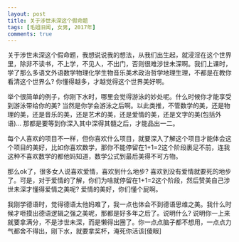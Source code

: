 ```yaml
---
layout: post
title: 关于涉世未深这个假命题
tags: [毛姐旧闻, 女男, 2017年]
comments: true
---
```


关于涉世未深这个假命题，我想说说我的想法，从我们出生起，就浸淫在这个世界里，除非不读书，不上学，不见人，不出门，否则很难涉世未深啊。我们上课时，学了那么多语文外语数学物理化学生物音乐美术政治哲学地理生理，不都是在教你看清这个世界么? 你懂得越多，才越觉得这个世界美好啊。

举个很简单的例子，你刚下水时，哪里会觉得游泳的妙处呢。什么时候你才能享受到游泳带给你的美? 当然是你学会游泳之后啊。以此类推，不管数学的美，还是物理的美，还是音乐的美，还是艺术的美，还是爱情的美，还是文字的美(包括外语)... 那都是要等到你深入其中深得其髓之后，才能品出一二。

每个人喜欢的项目不一样，但你喜欢什么项目，就要深入了解这个项目才能体会这个项目的美好，比如你喜欢数学，那你不能停留在1+1=2这个阶段裹足不前，连我这种不喜欢数学的都他妈知道，数学公式到最后美得不可方物。

那么ok了，很多女人说喜欢爱情，喜欢到什么地步? 喜欢到没有爱情就要死的地步了。可是，对于爱情的了解，你们为啥就停留在1+1=2这个阶段，然后赞美自己涉世未深才懂得爱情之美呢? 爱情的美好，你们懂个屁啊。

我刚学德语时，觉得德语太他妈难了，我一点也体会不到德语思维之美。我什么时候才咂摸出德语逻辑之强之美呢，那都是好多年之后了。说明什么? 说明你一上来就要拿满分，不是涉世未深，而是懒得出圈了。你一点点脑子都不想用，一点点力气都舍不得出，刚下水，就要拿奖杯，淹死你活该[傻眼]
